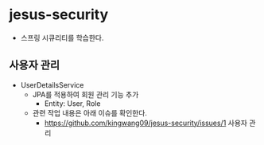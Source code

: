 # jesus-security
- 스프링 시큐리티를 학습한다.

## 사용자 관리
- UserDetailsService
  - JPA를 적용하여 회원 관리 기능 추가
    - Entity: User, Role
  - 관련 작업 내용은 아래 이슈를 확인한다.
    - https://github.com/kingwang09/jesus-security/issues/1 사용자 관리
  
